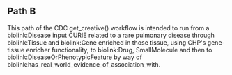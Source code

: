 ## Path B

This path of the CDC get_creative() workflow is intended to run from a biolink:Disease input CURIE related to a rare pulmonary disease through biolink:Tissue and biolink:Gene enriched in those tissue, using CHP's gene-tissue enricher functionality, to biolink:Drug, SmallMolecule and then to biolink:DiseaseOrPhenotypicFeature by way of biolink:has_real_world_evidence_of_association_with.
